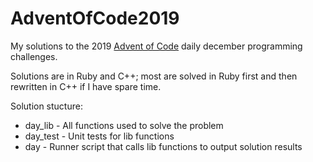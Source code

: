 # AdventOfCode2019

My solutions to the 2019 [Advent of Code](https://adventofcode.com/2019/) daily december programming challenges.

Solutions are in Ruby and C++; most are solved in Ruby first and then rewritten in C++ if I have spare time.

Solution stucture:
* day_lib - All functions used to solve the problem
* day_test - Unit tests for lib functions
* day - Runner script that calls lib functions to output solution results
